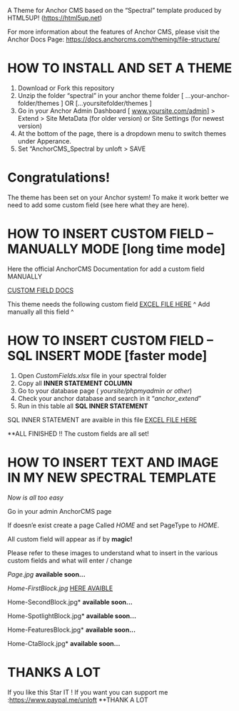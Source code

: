 A Theme for Anchor CMS based on the “Spectral” template produced by HTML5UP! (https://html5up.net)


For more information about the features of Anchor CMS, please visit the Anchor Docs Page:
https://docs.anchorcms.com/theming/file-structure/


# HOW TO INSTALL AND SET A THEME

1.	Download or Fork this repository
2.	Unzip the folder “spectral” in your anchor theme folder
 [ …your-anchor-folder/themes ] OR […yoursitefolder/themes ]
3.	Go in your Anchor Admin Dashboard [ www.yoursite.com/admin] > Extend >
Site MetaData (for older version) or Site Settings (for newest version)
4.	At the bottom of the page, there is a dropdown menu to switch themes under Apperance. 
5.	Set “AnchorCMS_Spectral by unloft   > SAVE


# Congratulations! 
The theme has been set on your Anchor system!
To make it work better we need to add some custom field (see here what they are here).

# HOW TO INSERT CUSTOM FIELD – MANUALLY MODE [long time mode]

Here the official AnchorCMS Documentation for add a custom field MANUALLY

 [CUSTOM FIELD DOCS](https://docs.anchorcms.com/managing-content/custom-fields/)

This theme needs the following custom field
[EXCEL FILE HERE](https://github.com/unloft/anchor-CMS-spectral/blob/master/CUSTOM%20FIELDS%20(1).xlsx)
^ Add manually all this field ^

# HOW TO INSERT CUSTOM FIELD – SQL INSERT MODE [faster mode]

1.	Open *CustomFields.xlsx* file in your spectral folder
2.	Copy all **INNER STATEMENT COLUMN**
3.	Go to your database page ( *yoursite/phpmyadmin or other*) 
4.	Check your anchor database and search in it “*anchor_extend*”
5.	Run in this table all **SQL INNER STATEMENT**

SQL INNER STATEMENT are avaible in this file [EXCEL FILE HERE](https://github.com/unloft/anchor-CMS-spectral/blob/master/CUSTOM%20FIELDS%20(1).xlsx)


**ALL FINISHED !!  The custom fields are all set!

# HOW TO INSERT TEXT AND IMAGE IN MY NEW SPECTRAL TEMPLATE

*Now is all too easy*

Go in your admin AnchorCMS page 

If doesn’e exist create a page Called *HOME* and set PageType to *HOME*.

All custom field will appear as if by **magic!**

Please refer to these images to understand what to insert in the various custom fields and what will enter / change

*Page.jpg*    **available soon...**

*Home-FirstBlock.jpg*  [HERE AVAIBLE](https://github.com/unloft/anchor-CMS-spectral/blob/master/HOME-FirstBlock.jpg )

Home-SecondBlock.jpg*  **available soon...**

Home-SpotlightBlock.jpg* **available soon...**

Home-FeaturesBlock.jpg*  **available soon...**

Home-CtaBlock.jpg*   **available soon...**

# THANKS A LOT 

If you like this Star IT !
If you want you can support me :https://www.paypal.me/unloft
**THANK A LOT




